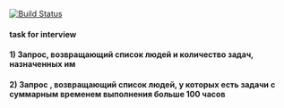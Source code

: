 [![Build Status](https://travis-ci.com/YuryMazniou/peopleandtasks.svg?branch=master)](https://travis-ci.com/YuryMazniou/peopleandtasks)

#### task for interview

#### 1)	Запрос, возвращающий список людей и количество задач, назначенных им
#### 2)	Запрос , возвращающий список людей, у которых есть задачи с суммарным временем выполнения больше 100 часов

